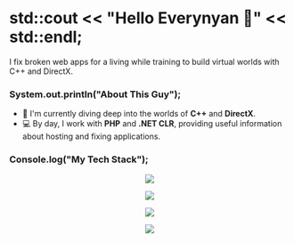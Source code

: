 # std::cout << "Hello Everynyan 👋" << std::endl;
I fix broken web apps for a living while training to build virtual worlds with C++ and DirectX.

### System.out.println("About This Guy");

-   🚀 I'm currently diving deep into the worlds of **C++** and **DirectX**.
-   💻 By day, I work with **PHP** and **.NET CLR**, providing useful information about hosting and fixing applications.

### Console.log("My Tech Stack");

<p align="center">
    <img src="https://skillicons.dev/icons?i=c,cpp,java,python,js,ts" />
</p>

<p align="center">
    <img src="https://skillicons.dev/icons?i=laravel,dotnet,wordpress,nginx,mysql,postgres" />
</p>

<p align="center">
    <img src="https://skillicons.dev/icons?i=html,css,tailwind,vite" />
</p>

<p align="center">
    <img src="https://skillicons.dev/icons?i=vim,vscode,neovim,powershell,bash" />
</p>

